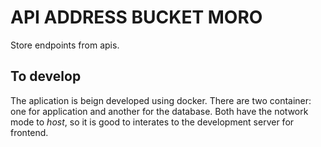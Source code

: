 # API ADDRESS BUCKET MORO

Store endpoints from apis.

## To develop

The aplication is beign developed using docker. There are two container: one for application and another for the database. Both have the notwork mode to *host*, so it is good to interates to the development server for frontend.
